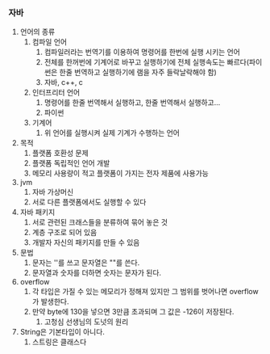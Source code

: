 ### 자바

1. 언어의 종류
   1. 컴파일 언어
      1. 컴파일러라는 번역기를 이용하여 명령어를 한번에 실행 시키는 언어
      2. 전체를 한꺼번에 기계어로 바꾸고 실행하기에 전체 실행속도는 빠르다(파이썬은 한줄 번역하고 실행하기에 램을 자주 들락날락해야 함)
      3. 자바, c++, c
   2. 인터프리터 언어
      1. 명령어를 한줄 번역해서 실행하고, 한줄 번역해서 실행하고...
      2. 파이썬
   3. 기계어
      1. 위 언어를 실행시켜 실제 기계가 수행하는 언어
2. 목적
   1. 플랫폼 호환성 문제
   2. 플랫폼 독립적인 언어 개발
   3. 메모리 사용량이 적고 플랫폼이 가지는 전자 제품에 사용가능
3. jvm
   1. 자바 가상머신
   2. 서로 다른 플랫폼에서도 실행할 수 있다
4. 자바 패키지
   1. 서로 관련된 크래스들을 분류하여 묶어 놓은 것
   2. 계층 구조로 되어 있음
   3. 개발자 자신의 패키지를 만들 수 있음
5. 문법
   1. 문자는 ''를 쓰고 문자열은 ""를 쓴다.
   2. 문자열과 숫자를 더하면 숫자는 문자가 된다.
6. overflow
   1. 각 타입은 가질 수 있는 메모리가 정해져 있지만 그 범위를 벗어나면 overflow가 발생한다.
   2. 만약 byte에  130을 넣으면 3만큼 초과되며 그 값은 -126이 저장된다.
      1. 고청심 선생님의 도넛의 원리
7. String은 기본타입이 아니다.
   1. 스트링은 클래스다